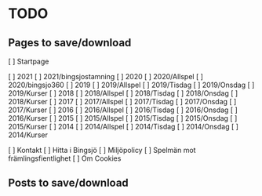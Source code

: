 # TODO

## Pages to save/download

[ ] Startpage
 
[ ] 2021
[ ] 2021/bingsjostamning
[ ] 2020
[ ] 2020/Allspel
[ ] 2020/bingsjo360
[ ] 2019
[ ] 2019/Allspel
[ ] 2019/Tisdag
[ ] 2019/Onsdag
[ ] 2019/Kurser
[ ] 2018
[ ] 2018/Allspel
[ ] 2018/Tisdag
[ ] 2018/Onsdag
[ ] 2018/Kurser
[ ] 2017
[ ] 2017/Allspel
[ ] 2017/Tisdag
[ ] 2017/Onsdag
[ ] 2017/Kurser
[ ] 2016
[ ] 2016/Allspel
[ ] 2016/Tisdag
[ ] 2016/Onsdag
[ ] 2016/Kurser
[ ] 2015
[ ] 2015/Allspel
[ ] 2015/Tisdag
[ ] 2015/Onsdag
[ ] 2015/Kurser
[ ] 2014
[ ] 2014/Allspel
[ ] 2014/Tisdag
[ ] 2014/Onsdag
[ ] 2014/Kurser

[ ] Kontakt
[ ] Hitta i Bingsjö
[ ] Miljöpolicy
[ ] Spelmän mot främlingsfientlighet
[ ] Om Cookies

## Posts to save/download






